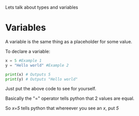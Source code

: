 Lets talk about types and variables

# Variables

A variable is the same thing as a placeholder for some value.

To declare a variable:

```python
x = 5 #Example 1
y = "Hello world" #Example 2

print(x) # Outputs 5
print(y) # Outputs "Hello world"
```

Just put the above code to see for yourself.

Basically the "=" operator tells python that 2 values are equal.

So *x=5* tells python that whereever you see an *x*, put *5*
